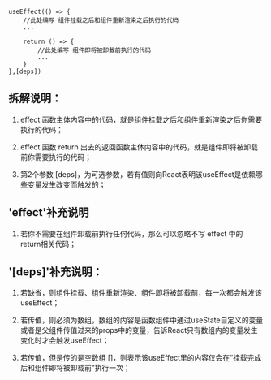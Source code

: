     useEffect(() => {
        //此处编写 组件挂载之后和组件重新渲染之后执行的代码
        ...

        return () => {
            //此处编写 组件即将被卸载前执行的代码
            ...
        }
    },[deps])

## 拆解说明：

1. effect 函数主体内容中的代码，就是组件挂载之后和组件重新渲染之后你需要执行的代码；

2. effect 函数 return 出去的返回函数主体内容中的代码，就是组件即将被卸载前你需要执行的代码；
   
3. 第2个参数 [deps]，为可选参数，若有值则向React表明该useEffect是依赖哪些变量发生改变而触发的；

## 'effect'补充说明

1. 若你不需要在组件卸载前执行任何代码，那么可以忽略不写 effect 中的 return相关代码；

## '[deps]'补充说明：

1. 若缺省，则组件挂载、组件重新渲染、组件即将被卸载前，每一次都会触发该useEffect；
   
2. 若传值，则必须为数组，数组的内容是函数组件中通过useState自定义的变量或者是父组件传值过来的props中的变量，告诉React只有数组内的变量发生变化时才会触发useEffect；
   
3. 若传值，但是传的是空数组 []，则表示该useEffect里的内容仅会在“挂载完成后和组件即将被卸载前”执行一次；